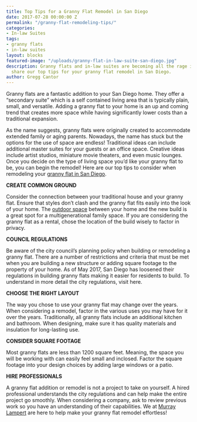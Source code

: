 ```yaml
---
title: Top Tips for a Granny Flat Remodel in San Diego
date: 2017-07-28 00:00:00 Z
permalink: "/granny-flat-remodeling-tips/"
categories:
- In-law Suites
tags:
- granny flats
- in-law suites
layout: blocks
featured-image: "/uploads/granny-flat-in-law-suite-san-diego.jpg"
description: Granny flats and in-law suites are becoming all the rage in San Diego. We
  share our top tips for your granny flat remodel in San Diego.
author: Gregg Cantor
---
```


Granny flats are a fantastic addition to your San Diego home. They offer a “secondary suite” which is a self contained living area that is typically plain, small, and versatile. Adding a granny flat to your home is an up and coming trend that creates more space while having significantly lower costs than a traditional expansion.

As the name suggests, granny flats were originally created to accommodate extended family or aging parents. Nowadays, the name has stuck but the options for the use of space are endless! Traditional ideas can include additional master suites for your guests or an office space. Creative ideas include artist studios, miniature movie theaters, and even music lounges. Once you decide on the type of living space you’d like your granny flat to be, you can begin the remodel! Here are our top tips to consider when remodeling your [granny flat in San Diego](/san-diego-in-law-suites).

**CREATE COMMON GROUND**

Consider the connection between your traditional house and your granny flat. Ensure that styles don’t clash and the granny flat fits easily into the look of your home. The [outdoor space](/san-diego-outdoor-living-space-design) between your home and the new build is a great spot for a multigenerational family space. If you are considering the granny flat as a rental, chose the location of the build wisely to factor in privacy.

**COUNCIL REGULATIONS**

Be aware of the city council’s planning policy when building or remodeling a granny flat. There are a number of restrictions and criteria that must be met when you are building a new structure or adding square footage to the property of your home. As of May 2017, San Diego has loosened their regulations in building granny flats making it easier for residents to build. To understand in more detail the city regulations, visit here.

**CHOOSE THE RIGHT LAYOUT**

The way you chose to use your granny flat may change over the years. When considering a remodel, factor in the various uses you may have for it over the years. Traditionally, all granny flats include an additional kitchen and bathroom. When designing, make sure it has quality materials and insulation for long-lasting use.

**CONSIDER SQUARE FOOTAGE**

Most granny flats are less than 1200 square feet. Meaning, the space you will be working with can easily feel small and inclosed. Factor the square footage into your design choices by adding large windows or a patio.

**HIRE PROFESSIONALS**

A granny flat addition or remodel is not a project to take on yourself. A hired professional understands the city regulations and can help make the entire project go smoothly. When considering a company, ask to review previous work so you have an understanding of their capabilities. We at [Murray Lampert](/) are here to help make your granny flat remodel effortless!
